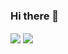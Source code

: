 ### Hi there 👋

<!--
**Flover-am/Flover-am** is a ✨ _special_ ✨ repository because its `README.md` (this file) appears on your GitHub profile.

Here are some ideas to get you started:

- 🔭 I’m currently working on ...
- 🌱 I’m currently learning ...
- 👯 I’m looking to collaborate on ...
- 🤔 I’m looking for help with ...
- 💬 Ask me about ...
- 📫 How to reach me: ...
- 😄 Pronouns: ...
- ⚡ Fun fact: ...
-->
<a> 
  <img align = "center" src = "https://github-readme-stats.vercel.app/api?username=flover-am&hide=prs,issues,contribs&count_private=true&theme=radical"  />  
</a>

<a>
  <img align = "center" src = "https://github-readme-stats.vercel.app/api/top-langs/?username=flover-am" />
</a>
  
